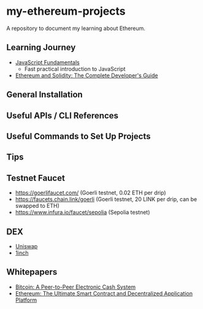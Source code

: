 # my-ethereum-projects
A repository to document my learning about Ethereum.

## Learning Journey
- [JavaScript Fundamentals](https://university.alchemy.com/overview/js)
    - Fast practical introduction to JavaScript
- [Ethereum and Solidity: The Complete Developer's Guide](https://www.udemy.com/course/ethereum-and-solidity-the-complete-developers-guide)

## General Installation

## Useful APIs / CLI References

## Useful Commands to Set Up Projects

## Tips

## Testnet Faucet
- https://goerlifaucet.com/ (Goerli testnet, 0.02 ETH per drip)
- https://faucets.chain.link/goerli (Goerli testnet, 20 LINK per drip, can be swapped to ETH)
- https://www.infura.io/faucet/sepolia (Sepolia testnet)

## DEX
- [Uniswap](https://app.uniswap.org/#/swap)
- [1inch](https://app.1inch.io/)

## Whitepapers
- [Bitcoin: A Peer-to-Peer Electronic Cash System](https://bitcoin.org/bitcoin.pdf)
- [Ethereum: The Ultimate Smart Contract and Decentralized Application Platform](https://ethereum.org/en/whitepaper/)

